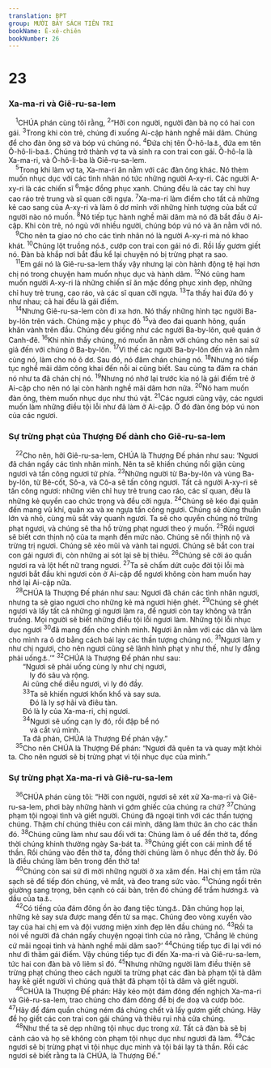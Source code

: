 ```yaml
---
translation: BPT
group: MƯỜI BẢY SÁCH TIÊN TRI
bookName: Ê-xê-chiên 
bookNumber: 26
---
```


<div class="title"><h1>23</h1><h3>Xa-ma-ri và Giê-ru-sa-lem</h3></div>
<span class="verse exe_23_1"> <sup>1</sup>CHÚA phán cùng tôi rằng,</span>
<span class="verse exe_23_2"><sup>2</sup>“Hỡi con người, người đàn bà nọ có hai con gái.</span>
<span class="verse exe_23_3"><sup>3</sup>Trong khi còn trẻ, chúng đi xuống Ai-cập hành nghề mãi dâm. Chúng để cho đàn ông sờ và bóp vú chúng nó.</span>
<span class="verse exe_23_4"><sup>4</sup>Đứa chị tên Ô-hô-la<a data-toggle="tooltip" data-placement="bottom" title="Nghĩa là “cái lều.” Có lẽ tác giả muốn nói đến Lều Thánh mà dân Ít-ra-en đến để thờ phụng Thượng Đế.">⚓</a>, đứa em tên Ô-hô-li-ba<a data-toggle="tooltip" data-placement="bottom" title="Nghĩa là “Lều của ta ở trong xứ nó.” Xem câu 18, 21.">⚓</a>. Chúng trở thành vợ ta và sinh ra con trai con gái. Ô-hô-la là Xa-ma-ri, và Ô-hô-li-ba là Giê-ru-sa-lem.<br/></span>
<span class="verse exe_23_5"> <sup>5</sup>Trong khi làm vợ ta, Xa-ma-ri ăn nằm với các đàn ông khác. Nó thèm muốn nhục dục với các tình nhân nó tức những người A-xy-ri. Các người A-xy-ri là các chiến sĩ</span>
<span class="verse exe_23_6"><sup>6</sup>mặc đồng phục xanh. Chúng đều là các tay chỉ huy cao ráo trẻ trung và sĩ quan cỡi ngựa.</span>
<span class="verse exe_23_7"><sup>7</sup>Xa-ma-ri làm điếm cho tất cả những kẻ cao sang của A-xy-ri và làm ô dơ mình với những hình tượng của bất cứ người nào nó muốn.</span>
<span class="verse exe_23_8"><sup>8</sup>Nó tiếp tục hành nghề mãi dâm mà nó đã bắt đầu ở Ai-cập. Khi còn trẻ, nó ngủ với nhiều người, chúng bóp vú nó và ăn nằm với nó.<br/></span>
<span class="verse exe_23_9"> <sup>9</sup>Cho nên ta giao nó cho các tình nhân nó là người A-xy-ri mà nó khao khát.</span>
<span class="verse exe_23_10"><sup>10</sup>Chúng lột truồng nó<a data-toggle="tooltip" data-placement="bottom" title="Hay “hiếp dâm nó.” Tiếng Hê-bơ-rơ chữ “lột truồng” hay “làm lộ liễu” nghe như “bị làm tù đày ở một xứ xa xăm.”">⚓</a>, cướp con trai con gái nó đi. Rồi lấy gươm giết nó. Đàn bà khắp nơi bắt đầu kể lại chuyện nó bị trừng phạt ra sao.<br/></span>
<span class="verse exe_23_11"> <sup>11</sup>Em gái nó là Giê-ru-sa-lem thấy vậy nhưng lại còn hành động tệ hại hơn chị nó trong chuyện ham muốn nhục dục và hành dâm.</span>
<span class="verse exe_23_12"><sup>12</sup>Nó cũng ham muốn người A-xy-ri là những chiến sĩ ăn mặc đồng phục xinh đẹp, những chỉ huy trẻ trung, cao ráo, và các sĩ quan cỡi ngựa.</span>
<span class="verse exe_23_13"><sup>13</sup>Ta thấy hai đứa đó y như nhau; cả hai đều là gái điếm.<br/></span>
<span class="verse exe_23_14"> <sup>14</sup>Nhưng Giê-ru-sa-lem còn đi xa hơn. Nó thấy những hình tạc người Ba-by-lôn trên vách. Chúng mặc y phục đỏ</span>
<span class="verse exe_23_15"><sup>15</sup>và đeo đai quanh hông, quấn khăn vành trên đầu. Chúng đều giống như các người Ba-by-lôn, quê quán ở Canh-đê.</span>
<span class="verse exe_23_16"><sup>16</sup>Khi nhìn thấy chúng, nó muốn ăn nằm với chúng cho nên sai sứ giả đến với chúng ở Ba-by-lôn.</span>
<span class="verse exe_23_17"><sup>17</sup>Vì thế các người Ba-by-lôn đến và ăn nằm cùng nó, làm cho nó ô dơ. Sau đó, nó đâm chán chúng nó.</span>
<span class="verse exe_23_18"><sup>18</sup>Nhưng nó tiếp tục nghề mãi dâm công khai đến nỗi ai cũng biết. Sau cùng ta đâm ra chán nó như ta đã chán chị nó.</span>
<span class="verse exe_23_19"><sup>19</sup>Nhưng nó nhớ lại trước kia nó là gái điếm trẻ ở Ai-cập cho nên nó lại còn hành nghề mãi dâm hơn nữa.</span>
<span class="verse exe_23_20"><sup>20</sup>Nó ham muốn đàn ông, thèm muốn nhục dục như thú vật.</span>
<span class="verse exe_23_21"><sup>21</sup>Các ngươi cũng vậy, các ngươi muốn làm những điều tội lỗi như đã làm ở Ai-cập. Ở đó đàn ông bóp vú non của các ngươi.<br/></span>
<div class="title"><h3>Sự trừng phạt của Thượng Đế dành cho Giê-ru-sa-lem</h3></div>
<span class="verse exe_23_22"> <sup>22</sup>Cho nên, hỡi Giê-ru-sa-lem, CHÚA là Thượng Đế phán như sau: ‘Ngươi đã chán ngấy các tình nhân mình. Nên ta sẽ khiến chúng nổi giận cùng ngươi và tấn công ngươi tứ phía.</span>
<span class="verse exe_23_23"><sup>23</sup>Những người từ Ba-by-lôn và vùng Ba-by-lôn, từ Bê-cốt, Sô-a, và Cô-a sẽ tấn công ngươi. Tất cả người A-xy-ri sẽ tấn công ngươi: những viên chỉ huy trẻ trung cao ráo, các sĩ quan, đều là những kẻ quyền cao chức trọng và đều cỡi ngựa.</span>
<span class="verse exe_23_24"><sup>24</sup>Chúng sẽ kéo đại quân đến mang vũ khí, quân xa và xe ngựa tấn công ngươi. Chúng sẽ dùng thuẫn lớn và nhỏ, cùng mũ sắt vây quanh ngươi. Ta sẽ cho quyền chúng nó trừng phạt ngươi, và chúng sẽ tha hồ trừng phạt ngươi theo ý muốn.</span>
<span class="verse exe_23_25"><sup>25</sup>Rồi ngươi sẽ biết cơn thịnh nộ của ta mạnh đến mức nào. Chúng sẽ nổi thịnh nộ và trừng trị ngươi. Chúng sẽ xẻo mũi và vành tai ngươi. Chúng sẽ bắt con trai con gái ngươi đi, còn những ai sót lại sẽ bị thiêu.</span>
<span class="verse exe_23_26"><sup>26</sup>Chúng sẽ cởi áo quần ngươi ra và lột hết nữ trang ngươi.</span>
<span class="verse exe_23_27"><sup>27</sup>Ta sẽ chấm dứt cuộc đời tội lỗi mà ngươi bắt đầu khi ngươi còn ở Ai-cập để ngươi không còn ham muốn hay nhớ lại Ai-cập nữa.<br/></span>
<span class="verse exe_23_28"> <sup>28</sup>CHÚA là Thượng Đế phán như sau: Ngươi đã chán các tình nhân ngươi, nhưng ta sẽ giao ngươi cho những kẻ mà ngươi hiện ghét.</span>
<span class="verse exe_23_29"><sup>29</sup>Chúng sẽ ghét ngươi và lấy tất cả những gì ngươi làm ra, để ngươi còn tay không và trần truồng. Mọi người sẽ biết những điều tội lỗi ngươi làm. Những tội lỗi nhục dục ngươi</span>
<span class="verse exe_23_30"><sup>30</sup>đã mang đến cho chính mình. Ngươi ăn nằm với các dân và làm cho mình ra ô dơ bằng cách bái lạy các thần tượng chúng nó.</span>
<span class="verse exe_23_31"><sup>31</sup>Ngươi làm y như chị ngươi, cho nên ngươi cũng sẽ lãnh hình phạt y như thế, như ly đắng phải uống<a data-toggle="tooltip" data-placement="bottom" title="Hay “ta trao ly của nó vào tay ngươi.”">⚓</a>.’”</span>
<span class="verse exe_23_32"><sup>32</sup>CHÚA là Thượng Đế phán như sau:<br/>  “Ngươi sẽ phải uống cùng ly như chị ngươi,<br/>   ly đó sâu và rộng.<br/>  Ai cũng chế diễu ngươi, vì ly đó đầy.<br/></span>
<span class="verse exe_23_33">  <sup>33</sup>Ta sẽ khiến ngươi khốn khổ và say sưa.<br/>   Đó là ly sợ hãi và điêu tàn.<br/>  Đó là ly của Xa-ma-ri, chị ngươi.<br/></span>
<span class="verse exe_23_34">  <sup>34</sup>Ngươi sẽ uống cạn ly đó, rồi đập bể nó<br/>   và cắt vú mình.<br/>  Ta đã phán, CHÚA là Thượng Đế phán vậy.”<br/></span>
<span class="verse exe_23_35"> <sup>35</sup>Cho nên CHÚA là Thượng Đế phán: “Ngươi đã quên ta và quay mặt khỏi ta. Cho nên ngươi sẽ bị trừng phạt vì tội nhục dục của mình.”<br/></span>
<div class="title"><h3>Sự trừng phạt Xa-ma-ri và Giê-ru-sa-lem</h3></div>
<span class="verse exe_23_36"> <sup>36</sup>CHÚA phán cùng tôi: “Hỡi con người, ngươi sẽ xét xử Xa-ma-ri và Giê-ru-sa-lem, phơi bày những hành vi gớm ghiếc của chúng ra chứ?</span>
<span class="verse exe_23_37"><sup>37</sup>Chúng phạm tội ngoại tình và giết người. Chúng đã ngoại tình với các thần tượng chúng. Thậm chí chúng thiêu con cái mình, dâng làm thức ăn cho các thần đó.</span>
<span class="verse exe_23_38"><sup>38</sup>Chúng cũng làm như sau đối với ta: Chúng làm ô uế đền thờ ta, đồng thời chúng khinh thường ngày Sa-bát ta.</span>
<span class="verse exe_23_39"><sup>39</sup>Chúng giết con cái mình để tế thần. Rồi chúng vào đền thờ ta, đồng thời chúng làm ô nhục đền thờ ấy. Đó là điều chúng làm bên trong đền thờ ta!<br/></span>
<span class="verse exe_23_40"> <sup>40</sup>Chúng còn sai sứ đi mời những người ở xa xăm đến. Hai chị em tắm rửa sạch sẽ để tiếp đón chúng, vẽ mắt, và đeo trang sức vào.</span>
<span class="verse exe_23_41"><sup>41</sup>Chúng ngồi trên giường sang trọng, bên cạnh có cái bàn, trên đó chúng để trầm hương<a data-toggle="tooltip" data-placement="bottom" title="Loại trầm hương chỉ được dùng để dâng cho Thượng Đế mà thôi. Xem Xuất 30:34-38.">⚓</a> và dầu của ta<a data-toggle="tooltip" data-placement="bottom" title="Một loại dầu đặc biệt dùng để tấn phong các thầy tế lễ và thánh hóa các vật dụng trong đền thờ. Xem Xuất 30:22-33.">⚓</a>.<br/></span>
<span class="verse exe_23_42"> <sup>42</sup>Có tiếng của đám đông ồn ào đang tiệc tùng<a data-toggle="tooltip" data-placement="bottom" title="Trong tiếng Hê-bơ-rơ từ ngữ nầy nghe như là bữa ăn thông công tức là dịp cho mọi người đến dùng bữa chung vui vẻ với nhau trong CHÚA. Nhưng ở đây bữa ăn thông công đã trở thành tiệc tùng nhậu nhẹt say sưa. Xem Phục 14:22-29; 26:1-15.">⚓</a>. Dân chúng họp lại, những kẻ say sưa được mang đến từ sa mạc. Chúng đeo vòng xuyến vào tay của hai chị em và đội vương miện xinh đẹp lên đầu chúng nó.</span>
<span class="verse exe_23_43"><sup>43</sup>Rồi ta nói về người đã chán ngấy chuyện ngoại tình của nó rằng, ‘Chẳng lẽ chúng cứ mãi ngoại tình và hành nghề mãi dâm sao?’</span>
<span class="verse exe_23_44"><sup>44</sup>Chúng tiếp tục đi lại với nó như đi thăm gái điếm. Vậy chúng tiếp tục đi đến Xa-ma-ri và Giê-ru-sa-lem, tức hai con đàn bà vô liêm sỉ đó.</span>
<span class="verse exe_23_45"><sup>45</sup>Nhưng những người làm điều thiện sẽ trừng phạt chúng theo cách người ta trừng phạt các đàn bà phạm tội tà dâm hay kẻ giết người vì chúng quả thật đã phạm tội tà dâm và giết người.<br/></span>
<span class="verse exe_23_46"> <sup>46</sup>CHÚA là Thượng Đế phán: Hãy kéo một đám đông đến nghịch Xa-ma-ri và Giê-ru-sa-lem, trao chúng cho đám đông để bị đe doạ và cướp bóc.</span>
<span class="verse exe_23_47"><sup>47</sup>Hãy để đám quần chúng ném đá chúng chết và lấy gươm giết chúng. Hãy để họ giết các con trai con gái chúng và thiêu rụi nhà cửa chúng.<br/></span>
<span class="verse exe_23_48"> <sup>48</sup>Như thế ta sẽ dẹp những tội nhục dục trong xứ. Tất cả đàn bà sẽ bị cảnh cáo và họ sẽ không còn phạm tội nhục dục như ngươi đã làm.</span>
<span class="verse exe_23_49"><sup>49</sup>Các ngươi sẽ bị trừng phạt vì tội nhục dục mình và tội bái lạy tà thần. Rồi các ngươi sẽ biết rằng ta là CHÚA, là Thượng Đế.”<br/></span>
